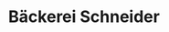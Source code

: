---
title: "Bäckerei Schneider"
url: /duesseldorf/baeckerei-schneider-koelner-landstrasse/
shop: Bäckerei
---